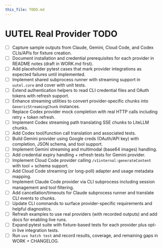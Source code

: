 ```yaml
---
this_file: TODO.md
---
```


# UUTEL Real Provider TODO

- [ ] Capture sample outputs from Claude, Gemini, Cloud Code, and Codex CLIs/APIs for fixture creation.
- [ ] Document installation and credential prerequisites for each provider in README notes (draft in WORK.md first).
- [ ] Add placeholder pytest cases that mark provider integrations as expected failures until implemented.
- [ ] Implement shared subprocess runner with streaming support in `uutel.core` and cover with unit tests.
- [ ] Extend authentication helpers to read CLI credential files and OAuth tokens with refresh support.
- [ ] Enhance streaming utilities to convert provider-specific chunks into `GenericStreamingChunk` instances.
- [ ] Replace Codex provider mock completion with real HTTP calls including retry + token refresh.
- [ ] Implement Codex streaming path translating SSE chunks to LiteLLM chunks.
- [ ] Add Codex tool/function call translation and associated tests.
- [ ] Build Gemini provider using Google creds (OAuth/API key) with completion, JSON schema, and tool support.
- [ ] Implement Gemini streaming and multimodal (base64 images) handling.
- [ ] Add credential expiry handling + refresh tests for Gemini provider.
- [ ] Implement Cloud Code provider calling `/v1internal:generateContent` with tool + schema support.
- [ ] Add Cloud Code streaming (or long-poll) adapter and usage metadata mapping.
- [ ] Implement Claude Code provider via CLI subprocess including session management and tool filtering.
- [ ] Add cancellation/timeouts for Claude subprocess runner and translate CLI events to chunks.
- [ ] Update CLI commands to surface provider-specific requirements and helpful diagnostics.
- [ ] Refresh examples to use real providers (with recorded outputs) and add docs for enabling live runs.
- [ ] Expand pytest suite with fixture-based tests for each provider plus opt-in live integration tests.
- [ ] Run `uvx hatch test` and record results, coverage, and remaining gaps in WORK + CHANGELOG.
